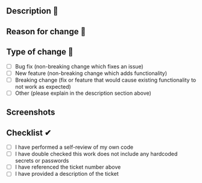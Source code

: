 ## Description 🤔

## Reason for change 🤖


## Type of change 🧩
- [ ] Bug fix (non-breaking change which fixes an issue)
- [ ] New feature (non-breaking change which adds functionality)
- [ ] Breaking change (fix or feature that would cause existing functionality to not work as expected)
- [ ] Other (please explain in the description section above)

## Screenshots

## Checklist ✔
- [ ] I have performed a self-review of my own code
- [ ] I have double checked this work does not include any hardcoded secrets or passwords
- [ ] I have referenced the ticket number above
- [ ] I have provided a description of the ticket
